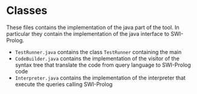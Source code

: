# Classes

These files contains the implementation of the java part of the tool. In particular they contain the implementation of the java interface to SWI-Prolog.
* ```TestRunner.java``` contains the class ```TestRunner``` containing the main
* ```CodeBuilder.java``` contains the implementation of the visitor of the syntax tree that translate the code from query language to SWI-Prolog code
* ```Interpreter.java``` contains the implementation of the interpreter that execute the queries calling SWI-Prolog
